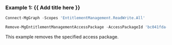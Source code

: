 ### Example 1: {{ Add title here }}

```powershell
Connect-MgGraph -Scopes 'EntitlementManagement.ReadWrite.All'

Remove-MgEntitlementManagementAccessPackage -AccessPackageId 'bc041fda-b3ba-41fc-b911-ca95f7aac656'
```

This example removes the specified access package.

